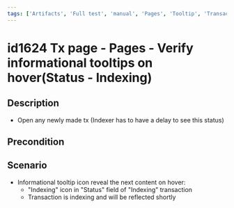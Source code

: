 ```yaml
---
tags: ['Artifacts', 'Full test', 'manual', 'Pages', 'Tooltip', 'Transaction', 'UEXP-4059', 'Active']
---
```


# id1624 Tx page - Pages - Verify informational tooltips on hover(Status - Indexing)

## Description
  - Open any newly made tx (Indexer has to have a delay to see this status)

## Precondition


## Scenario
- Informational tooltip icon reveal the next content on hover:
    - "Indexing" icon in "Status" field of "Indexing" transaction
    - Transaction is indexing and will be reflected shortly
